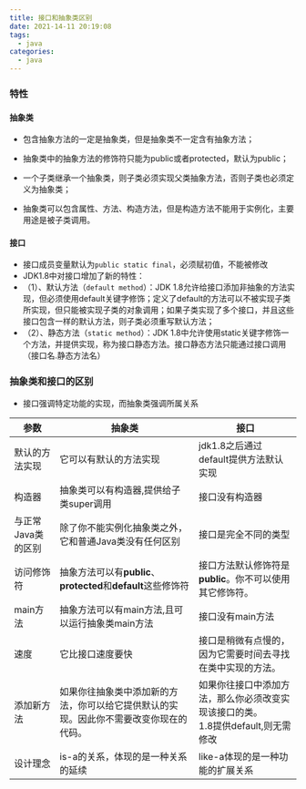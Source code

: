 ```yaml
---
title: 接口和抽象类区别
date: 2021-14-11 20:19:08
tags:
  - java
categories:
  - java
---
```


### 特性

#### 抽象类

* 包含抽象方法的一定是抽象类，但是抽象类不一定含有抽象方法；

* 抽象类中的抽象方法的修饰符只能为public或者protected，默认为public；

* 一个子类继承一个抽象类，则子类必须实现父类抽象方法，否则子类也必须定义为抽象类；

* 抽象类可以包含属性、方法、构造方法，但是构造方法不能用于实例化，主要用途是被子类调用。

#### 接口

- 接口成员变量默认为`public static final`，必须赋初值，不能被修改
- JDK1.8中对接口增加了新的特性：
- （1）、默认方法（`default method`）：JDK 1.8允许给接口添加非抽象的方法实现，但必须使用default关键字修饰；定义了default的方法可以不被实现子类所实现，但只能被实现子类的对象调用；如果子类实现了多个接口，并且这些接口包含一样的默认方法，则子类必须重写默认方法；
- （2）、静态方法（`static method`）：JDK 1.8中允许使用static关键字修饰一个方法，并提供实现，称为接口静态方法。接口静态方法只能通过接口调用（接口名.静态方法名）

### 抽象类和接口的区别

* 接口强调特定功能的实现，而抽象类强调所属关系



| **参数**           | **抽象类**                                                   | **接口**                                                     |
| ------------------ | ------------------------------------------------------------ | ------------------------------------------------------------ |
| 默认的方法实现     | 它可以有默认的方法实现                                       | jdk1.8之后通过default提供方法默认实现                        |
| 构造器             | 抽象类可以有构造器,提供给子类super调用                       | 接口没有构造器                                               |
| 与正常Java类的区别 | 除了你不能实例化抽象类之外，它和普通Java类没有任何区别       | 接口是完全不同的类型                                         |
| 访问修饰符         | 抽象方法可以有**public**、**protected**和**default**这些修饰符 | 接口方法默认修饰符是**public**。你不可以使用其它修饰符。     |
| main方法           | 抽象方法可以有main方法,且可以运行抽象类main方法              | 接口没有main方法                                             |
| 速度               | 它比接口速度要快                                             | 接口是稍微有点慢的，因为它需要时间去寻找在类中实现的方法。   |
| 添加新方法         | 如果你往抽象类中添加新的方法，你可以给它提供默认的实现。因此你不需要改变你现在的代码。 | 如果你往接口中添加方法，那么你必须改变实现该接口的类。<br />1.8提供default,则无需修改 |
| 设计理念           | is-a的关系，体现的是一种关系的延续                           | like-a体现的是一种功能的扩展关系                             |

